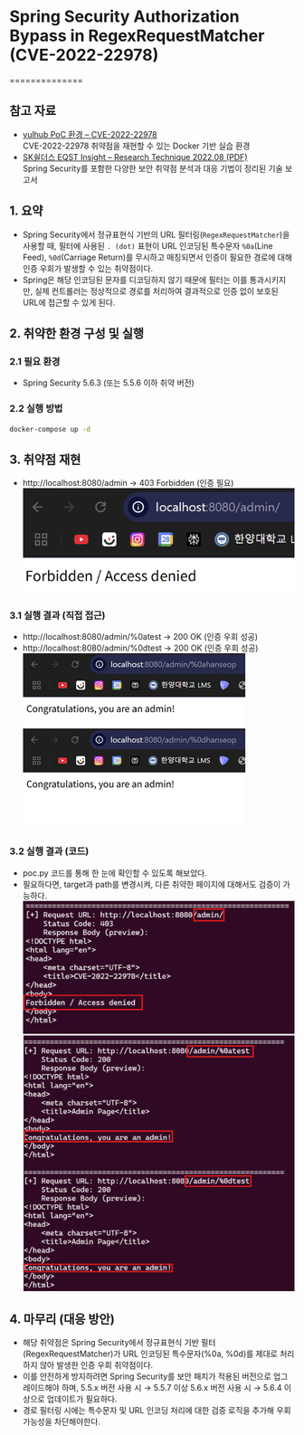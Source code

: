 # Spring Security Authorization Bypass in RegexRequestMatcher (CVE-2022-22978)
==============


## 참고 자료
- [vulhub PoC 환경 – CVE-2022-22978](https://github.com/vulhub/vulhub/tree/master/spring/CVE-2022-22978)  
  CVE-2022-22978 취약점을 재현할 수 있는 Docker 기반 실습 환경
- [SK쉴더스 EQST Insight – Research Technique 2022.08 (PDF)](https://www.skshieldus.com/download/files/download.do?o_fname=EQST%20insight_Research%20Technique_202208.pdf&r_fname=20220818113152277.pdf)  
  Spring Security를 포함한 다양한 보안 취약점 분석과 대응 기법이 정리된 기술 보고서

## 1. 요약
- Spring Security에서 정규표현식 기반의 URL 필터링(`RegexRequestMatcher`)을 사용할 때, 필터에 사용된 `. (dot)` 표현이 URL 인코딩된 특수문자 `%0a`(Line Feed), `%0d`(Carriage Return)를 무시하고 매칭되면서 인증이 필요한 경로에 대해 인증 우회가 발생할 수 있는 취약점이다.
- Spring은 해당 인코딩된 문자를 디코딩하지 않기 때문에 필터는 이를 통과시키지만, 실제 컨트롤러는 정상적으로 경로를 처리하여 결과적으로 인증 없이 보호된 URL에 접근할 수 있게 된다.

## 2. 취약한 환경 구성 및 실행
### 2.1 필요 환경
- Spring Security 5.6.3 (또는 5.5.6 이하 취약 버전)
### 2.2 실행 방법
```bash
docker-compose up -d
```

## 3. 취약점 재현
- http://localhost:8080/admin → 403 Forbidden (인증 필요)
![](./forbidden.png)
### 3.1 실행 결과 (직접 접근)
- http://localhost:8080/admin/%0atest → 200 OK (인증 우회 성공)
- http://localhost:8080/admin/%0dtest → 200 OK (인증 우회 성공)
![](./bypassed.png)
### 3.2 실행 결과 (코드)
- poc.py 코드를 통해 한 눈에 확인할 수 있도록 해보았다.
- 필요하다면, target과 path를 변경시켜, 다른 취약한 페이지에 대해서도 검증이 가능하다.
![](./forbidden_checked_by_code.png)
![](./bypassed_checked_by_code.png)

## 4. 마무리 (대응 방안)
- 해당 취약점은 Spring Security에서 정규표현식 기반 필터(RegexRequestMatcher)가 URL 인코딩된 특수문자(%0a, %0d)를 제대로 처리하지 않아 발생한 인증 우회 취약점이다.
- 이를 안전하게 방지하려면 Spring Security를 보안 패치가 적용된 버전으로 업그레이드해야 하며, 
    5.5.x 버전 사용 시 → 5.5.7 이상
    5.6.x 버전 사용 시 → 5.6.4 이상으로
업데이트가 필요하다.
- 경로 필터링 시에는 특수문자 및 URL 인코딩 처리에 대한 검증 로직을 추가해 우회 가능성을 차단해야한다.

